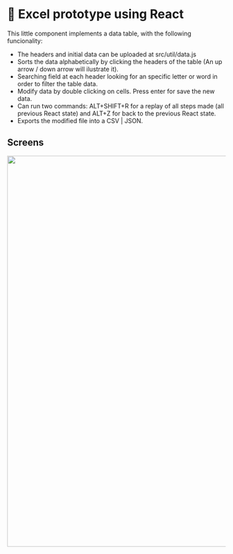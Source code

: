 # 🧾 Excel prototype using React

This little component implements a data table, with the following funcionality:

- The headers and initial data can be uploaded at src/util/data.js
- Sorts the data alphabetically by clicking the headers of the table (An up arrow / down arrow will ilustrate it).
- Searching field at each header looking for an specific letter or word in order to filter the table data.
- Modify data by double clicking on cells. Press enter for save the new data.
- Can run two commands: ALT+SHIFT+R for a replay of all steps made (all previous React state) and ALT+Z for back to the previous React state.
- Exports the modified file into a CSV | JSON.

## Screens

<img src="https://github.com/GuilleAngulo/movie-reviews/blob/master/img/light-theme.png" width="900">
